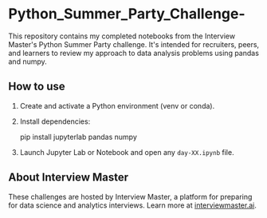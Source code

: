 # Python_Summer_Party_Challenge-

This repository contains my completed notebooks from the Interview Master's Python Summer Party challenge. It's intended for recruiters, peers, and learners to review my approach to data analysis problems using pandas and numpy.

## How to use

1. Create and activate a Python environment (venv or conda).
2. Install dependencies:
   
   pip install jupyterlab pandas numpy
   
3. Launch Jupyter Lab or Notebook and open any `day-XX.ipynb` file.

## About Interview Master

These challenges are hosted by Interview Master, a platform for preparing for data science and analytics interviews. Learn more at [interviewmaster.ai](https://www.interviewmaster.ai).
